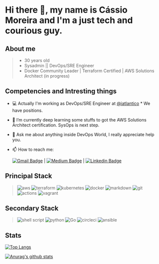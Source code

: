 # Hi there 👋, my name is Cássio Moreira and I'm a just tech and courious guy. 

## About me

> * 30 years old
> * Sysadmin || DevOps/SRE Engineer
> * Docker Community Leader | Terraform Certified | AWS Solutions Architect (in progress)

## Competencies and Intresting things

- :computer: Actually I'm working as DevOps/SRE Engineer at [@iatlantico](https://www.instagram.com/iatlantico/) * We have positions.
- 🌱 I’m currently deep learning some stuffs to got the AWS Solutions Architect certification. SysOps is next step.
- 💬 Ask me about anything inside DevOps World, I really appreciate help you.
- 📫 How to reach me: 

    [![Gmail Badge](https://img.shields.io/badge/-c14438?style=flat-square&logo=Gmail&logoColor=white&link=mailto:cassioliveiram@gmail.com)](mailto:cassioliveiram@gmail.com) | [![Medium Badge](https://img.shields.io/badge/-cassioliveiram-black?style=flat-square&logo=Medium&logoColor=white&link=https://medium.com/@cassioliveriam)](https://medium.com/@cassioliveiram) | [![Linkedin Badge](https://img.shields.io/badge/-CassioMoreira-blue?style=flat-square&logo=Linkedin&logoColor=white&link=https://www.linkedin.com/in/cassioliveiram)](https://www.linkedin.com/in/cassioliveiram)

## Principal Stack

> ![aws](https://img.shields.io/badge/Amazon_AWS-232F3E?style=for-the-badge&logo=amazon-aws&logoColor=white)
> ![terraform](https://img.shields.io/badge/terraform%20-%235835CC.svg?&style=for-the-badge&logo=terraform&logoColor=white")
> ![kubernetes](https://img.shields.io/badge/kubernetes%20-%23326ce5.svg?&style=for-the-badge&logo=kubernetes&logoColor=white)
> ![docker](https://img.shields.io/badge/Docker-2496ED?style=for-the-badge&logo=Docker&logoColor=white)
> ![markdown](https://img.shields.io/badge/markdown-%23000000.svg?&style=for-the-badge&logo=markdown&logoColor=white)
> ![git](https://img.shields.io/badge/git%20-%23F05033.svg?&style=for-the-badge&logo=git&logoColor=white)
> ![actions](https://img.shields.io/badge/github%20actions%20-%232671E5.svg?&style=for-the-badge&logo=github%20actions&logoColor=white)
> ![vagrant](https://img.shields.io/badge/vagrant%20-%231563FF.svg?&style=for-the-badge&logo=vagrant&logoColor=white)

## Secondary Stack

> ![shell script](https://img.shields.io/badge/shell_script%20-%23121011.svg?&style=for-the-badge&logo=gnu-bash&logoColor=white)
> ![python](https://img.shields.io/badge/python-14354C?style=for-the-badge&logo=python&logoColor=white)
> ![Go](https://img.shields.io/badge/go-%2300ADD8.svg?&style=for-the-badge&logo=go&logoColor=white)
> ![circleci](https://img.shields.io/badge/CIRCLECI%20-%23161616.svg?&style=for-the-badge&logo=circleci&logoColor=white)
> ![ansible](https://img.shields.io/badge/ansible%20-%231A1918.svg?&style=for-the-badge&logo=ansible&logoColor=white)

## Stats

[![Top Langs](https://github-readme-stats.vercel.app/api/top-langs/?username=cassioliveiram&exclude_repo=portfolio-tcb,cassioliveiram.github.io&show_icons=true&hide=html,teX&theme=dracula)](https://github.com/anuraghazra/github-readme-stats)

[![Anurag's github stats](https://github-readme-stats.vercel.app/api?username=cassioliveiram&show_icons=true&theme=dracula)](https://github.com/anuraghazra/github-readme-stats) 
